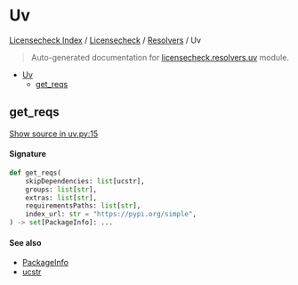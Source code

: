 # Uv

[Licensecheck Index](../../README.md#licensecheck-index) / [Licensecheck](../index.md#licensecheck) / [Resolvers](./index.md#resolvers) / Uv

> Auto-generated documentation for [licensecheck.resolvers.uv](../../../../licensecheck/resolvers/uv.py) module.

- [Uv](#uv)
  - [get_reqs](#get_reqs)

## get_reqs

[Show source in uv.py:15](../../../../licensecheck/resolvers/uv.py#L15)

#### Signature

```python
def get_reqs(
    skipDependencies: list[ucstr],
    groups: list[str],
    extras: list[str],
    requirementsPaths: list[str],
    index_url: str = "https://pypi.org/simple",
) -> set[PackageInfo]: ...
```

#### See also

- [PackageInfo](../types.md#packageinfo)
- [ucstr](../types.md#ucstr)